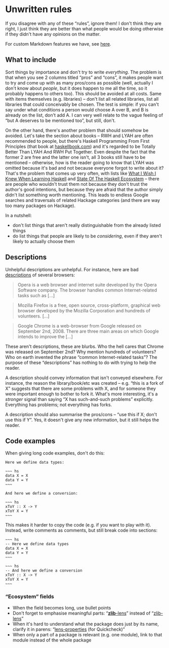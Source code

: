 # Unwritten rules

If you disagree with any of these “rules”, ignore them! I don't think they are right, I just think they are better than what people would be doing otherwise if they didn't have any opinions on the matter.

For custom Markdown features we have, see [here](/markdown).

## What to include

Sort things by importance and don't try to write *everything*. The problem is that when you see 2 columns titled “pros” and “cons”, it makes people want to try and come up with as many pros/cons as possible (well, actually I don't know about *people*, but it does happen to me all the time, so it probably happens to others too). This should be avoided at all costs. Same with items themselves (e.g. libraries) – don't list all related libraries, list all libraries that could conceivably be chosen. The test is simple: if you can't say under what conditions a person would choose A over B, and B is already on the list, don't add A. I can very well relate to the vague feeling of “but A deserves to be mentioned too”, but still, don't.

On the other hand, there's another problem that should somehow be avoided. Let's take the section about books – RWH and LYAH are often recommended to people, but there's Haskell Programming From First Principles (that book at [haskellbook.com](http://haskellbook.com)) and it's regarded to be Totally Better Than LYAH And RWH Put Together. Even despite the fact that the former 2 are free and the latter one isn't, all 3 books still have to be mentioned – otherwise, how is the reader going to know that LYAH was omitted because it's bad and not because everyone forgot to write about it? That's the problem that comes up very often, with lists like [What I Wish I Knew When Learning Haskell](http://dev.stephendiehl.com/hask/) and [State Of The Haskell Ecosystem](https://github.com/Gabriel439/post-rfc/blob/master/sotu.md) – there are people who wouldn't trust them not because they don't trust the author's good intentions, but because they are afraid that the author simply didn't list something worth mentioning. This leads to endless Google searches and traversals of related Hackage categories (and there are way too many packages on Hackage).

In a nutshell:

  * don't list things that aren't really distinguishable from the already listed things
  * do list things that people are likely to be *considering*, even if they aren't likely to actually choose them

## Descriptions

Unhelpful descriptions are unhelpful. For instance, here are bad [descriptions](http://www.alternative.to/category/internet/browsers) of several browsers:

> Opera is a web browser and internet suite developed by the Opera Software company. The browser handles common Internet-related tasks such as [...]

> Mozilla Firefox is a free, open source, cross-platform, graphical web browser developed by the Mozilla Corporation and hundreds of volunteers. [...]

> Google Chrome is a web-browser from Google released on September 2nd, 2008. There are three main areas on which Google intends to improve the [...]

These aren't descriptions, these are blurbs. Who the hell cares that Chrome was released on September 2nd? Why mention hundreds of volunteers? Who on earth invented the phrase “common Internet-related tasks”? The purpose of these “descriptions” has nothing to do with trying to help the reader.

A description should convey information that isn't conveyed elsewhere. For instance, the reason the library/book/etc was created – e.g. “this is a fork of X” suggests that there are some problems with X, and for someone they were important enough to bother to fork it. What's more interesting, it's a *stronger* signal than saying “X has such-and-such problems” explicitly. Everything has problems; not everything has forks.

A description should also summarise the pros/cons – “use this if X; don't use this if Y”. Yes, it doesn't give any new information, but it still helps the reader.

## Code examples

When giving long code examples, don't do this:

~~~~
Here we define data types:

~~~ hs
data X = X
data Y = Y
~~~

And here we define a conversion:

~~~ hs
xToY :: X -> Y
xToY X = Y
~~~
~~~~

This makes it harder to copy the code (e.g. if you want to play with it). Instead, write comments as comments, but still break code into sections:

~~~~
~~~ hs
-- Here we define data types
data X = X
data Y = Y
~~~

~~~ hs
-- And here we define a conversion
xToY :: X -> Y
xToY X = Y
~~~
~~~~

### “Ecosystem” fields

  * When the field becomes long, use bullet points
  * Don't forget to emphasise meaningful parts: “[**zlib**-lens](@hk)” instead of “[zlib-lens](@hk)”
  * When it's hard to understand what the package does just by its name, clarify it in parens: “[lens-properties](@hk) (for Quickcheck)”
  * When only a part of a package is relevant (e.g. one module), link to that module instead of the whole package
